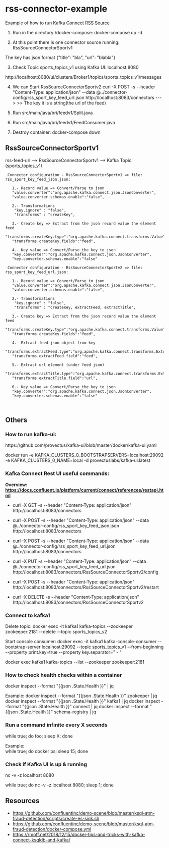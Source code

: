 # rss-connector-example
Example of how to run Kafka [Connect RSS Source](https://github.com/kaliy/kafka-connect-rss)  

	


1. Run in the directory /docker-compose:  docker-compose up -d

2. At this point there is one connector source running: RssSourceConnectorSportv1
<p/>  The key has json format {"title": "bla", "url": "blabla"}

3.  Check Topic sports_topics_v1 using Kafka UI: localhost:8080
 <p/>  http://localhost:8080/ui/clusters/Broker1/topics/sports_topics_v1/messages


4. We can Start RssSourceConnectorSportv2
curl -X POST -s --header "Content-Type: application/json" --data @../connector-config/rss_sport_key_feed_url.json http://localhost:8083/connectors
---> >> The key it is a string(the url of the feed)

5. Run src/main/java/bri/feedv1/Split.java 

6. Run src/main/java/bri/feedv1/FeedConsumer.java

7. Destroy container: docker-compose down

## RssSourceConnectorSportv1
 rss-feed-url --> RssSourceConnectorSportv1 --> Kafka Topic (sports_topics_v1)
```
 Connector configuration - RssSourceConnectorSportv1 => file: rss_sport_key_feed_json.json:  

   1.- Record value => Convert/Parse to json
   "value.converter":"org.apache.kafka.connect.json.JsonConverter",
   "value.converter.schemas.enable":"false",

   2.- Transformations
    "key.ignore" : "false",
    "transforms" : "createKey",
       
   3.- Create key => Extract from the json record value the element feed   
   "transforms.createKey.type":"org.apache.kafka.connect.transforms.ValueToKey",
   "transforms.createKey.fields":"feed",
         
   4.- Key value => Convert/Parse the key to json
   "key.converter":"org.apache.kafka.connect.json.JsonConverter",
   "key.converter.schemas.enable":"false"
```


```
 Connector configuration - RssSourceConnectorSportv2 => file: rss_sport_key_feed_url.json:  

   1.- Record value => Convert/Parse to json
   "value.converter":"org.apache.kafka.connect.json.JsonConverter",
   "value.converter.schemas.enable":"false",

   2.- Transformations
    "key.ignore" : "false",
    "transforms" : "createKey, extractFeed, extractTitle",
       
   3.- Create key => Extract from the json record value the element feed   
   "transforms.createKey.type":"org.apache.kafka.connect.transforms.ValueToKey",
   "transforms.createKey.fields":"feed",
         
   4.- Extract feed json object from key
    "transforms.extractFeed.type":"org.apache.kafka.connect.transforms.ExtractField$Key",
   "transforms.extractFeed.field":"feed",

   5.- Extract url element (under feed json)
   "transforms.extractTitle.type":"org.apache.kafka.connect.transforms.ExtractField$Key",
   "transforms.extractTitle.field":"url",

   6.- Key value => Convert/Parse the key to json
   "key.converter":"org.apache.kafka.connect.json.JsonConverter",
   "key.converter.schemas.enable":"false"

 
```


## Others

### How to run kafka-ui: 
<p/> https://github.com/provectus/kafka-ui/blob/master/docker/kafka-ui.yaml
<p/> docker run -e KAFKA_CLUSTERS_0_BOOTSTRAPSERVERS=localhost:29092 -e KAFKA_CLUSTERS_0_NAME=local -d provectuslabs/kafka-ui:latest 
	

### Kafka Connect Rest UI useful commands:
**Overview: https://docs.confluent.io/platform/current/connect/references/restapi.html**
 
- curl -X GET -s --header "Content-Type: application/json" http://localhost:8083/connectors 

- curl -X POST -s --header "Content-Type: application/json" --data @../connector-config/rss_sport_key_feed_json.json http://localhost:8083/connectors
- curl -X POST -s --header "Content-Type: application/json" --data @../connector-config/rss_sport_key_feed_url.json http://localhost:8083/connectors
- curl -X PUT -s --header "Content-Type: application/json" --data @../connector-config/rss_sport_key_feed_url.json http://localhost:8083/connectors/RssSourceConnectorSportv2/config
- curl -X POST -s --header "Content-Type: application/json" http://localhost:8083/connectors/RssSourceConnectorSportv2/restart
- curl -X DELETE -s --header "Content-Type: application/json" http://localhost:8083/connectors/RssSourceConnectorSportv2


### Connect to kafka1 
Delete topic: 
docker exec -it kafka1 kafka-topics --zookeeper zookeeper:2181 --delete --topic sports_topics_v2

Start console consumer: 
docker exec -it kafka1 kafka-console-consumer --bootstrap-server localhost:29092 --topic sports_topics_v1 --from-beginning --property print.key=true --property key.separator=" - "

docker exec kafka1 kafka-topics --list --zookeeper zookeeper:2181


### How to check health checks within a container
 docker inspect --format "{{json .State.Health }}" <container-name> | jq
 
 Example: 
  docker inspect --format "{{json .State.Health }}" zookeeper | jq
  docker inspect --format "{{json .State.Health }}" kafka1 | jq
  docker inspect --format "{{json .State.Health }}" connect | jq
  docker inspect --format "{{json .State.Health }}" schema-registry | jq
 
  
### Run a command infinite every X seconds
while true; do foo; sleep X; done

Example:   
while true; do docker ps; sleep 15; done  
 	
 	
### Check if Kafka UI is up & running
  nc -v -z localhost 8080 
  
  while true; do nc -v -z localhost 8080; sleep 1; done  
    
    
## Resources
- https://github.com/confluentinc/demo-scene/blob/master/ksql-atm-fraud-detection/scripts/create-es-sink.sh
- https://github.com/confluentinc/demo-scene/blob/master/ksql-atm-fraud-detection/docker-compose.yml
- https://rmoff.net/2018/12/15/docker-tips-and-tricks-with-kafka-connect-ksqldb-and-kafka/
    